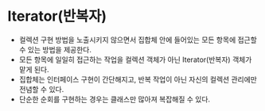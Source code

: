 # Iterator(반복자)

-   컬렉션 구현 방법을 노출시키지 않으면서 집합체 안에 들어있는 모든 항목에 접근할 수 있는 방법을 제공한다.
-   모든 항목에 일일히 접근하는 작업을 컬렉션 객체가 아닌 Iterator(반복자) 객체가 맡게 된다.
-   집합체는 인터페이스 구현이 간단해지고, 반복 작업이 아닌 자신의 컬렉션 관리에만 전념할 수 있다.
-   단순한 순회를 구현하는 경우는 클래스만 많아져 복잡해질 수 있다.
